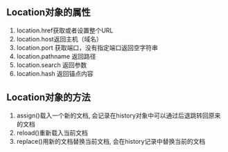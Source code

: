 ## Location对象的属性

1. location.href获取或者设置整个URL
2. location.host返回主机（域名）
3. location.port 获取端口，没有指定端口返回空字符串
4. location.pathname 返回路径
5. location.search 返回参数
6. location.hash 返回锚点内容

## Location对象的方法

1. assign()载入一个新的文档, 会记录在history对象中可以通过后退跳转回原来的文档
2. reload()重新载入当前文档
3. replace()用新的文档替换当前文档, 会在history记录中替换当前的文档